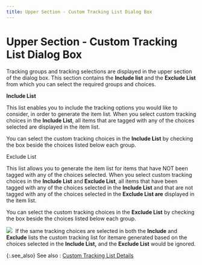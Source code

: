 ```yaml
---
title: Upper Section - Custom Tracking List Dialog Box
---
```


# Upper Section - Custom Tracking List Dialog Box


Tracking groups and tracking selections are displayed in the upper section  of the dialog box. This section contains the **Include 
 list** and the **Exclude List**  from which you can select the required groups and choices.


**Include List**


This list enables you to include the tracking options you would like  to consider, in order to generate the item list. When you select custom  tracking choices in the **Include List**,  all items that are tagged with any of the choices selected are displayed  in the item list.


You can select the custom tracking choices in the **Include 
 List** by checking the box beside the choices listed below each group.


Exclude List


This list allows you to generate the item list for items that have NOT  been tagged with any of the choices selected. When you select custom tracking  choices in the **Include List** and  **Exclude List**, all items that have  been tagged with any of the choices selected in the **Include 
 List** and that are not tagged with any of the choices selected  in the **Exclude List are** displayed  in the item list.


You can select the custom tracking choices in the **Exclude 
 List** by checking the box beside the choices listed below each group.


![]({{site.ct_baseurl}}/img/note.gif)  If  the same<font style="color: #ff0000;" color="#FF0000"> </font>tracking choices are selected in  both the **Include** and **Exclude**  lists  the custom tracking list for itemare generated based  on the choices selected in the **Include 
 List,** and the **Exclude List**  would be ignored.


{:.see_also}
See also
: [Custom  Tracking List Details]({{site.ct_baseurl}}/item-tracking/custom_tracking_list_details.html)
